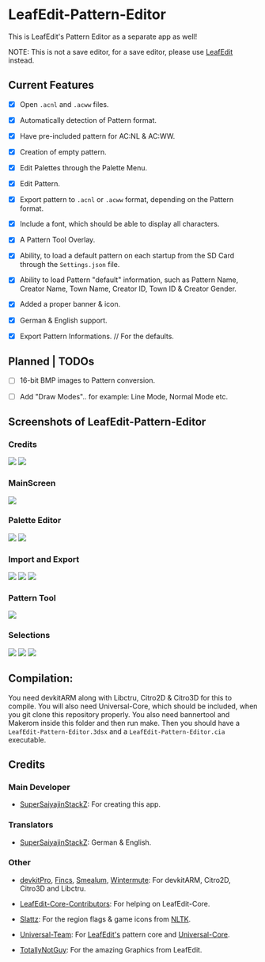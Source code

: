 # LeafEdit-Pattern-Editor
This is LeafEdit's Pattern Editor as a separate app as well!

NOTE: This is not a save editor, for a save editor, please use [LeafEdit](https://github.com/Universal-Team/LeafEdit) instead.


## Current Features
- [x] Open `.acnl` and `.acww` files.

- [x] Automatically detection of Pattern format.

- [x] Have pre-included pattern for AC:NL & AC:WW.

- [x] Creation of empty pattern.

- [x] Edit Palettes through the Palette Menu.

- [x] Edit Pattern.

- [x] Export pattern to `.acnl` or `.acww` format, depending on the Pattern format.

- [x] Include a font, which should be able to display all characters.

- [x] A Pattern Tool Overlay.

- [x] Ability, to load a default pattern on each startup from the SD Card through the `Settings.json` file.

- [x] Ability to load Pattern "default" information, such as Pattern Name, Creator Name, Town Name, Creator ID, Town ID & Creator Gender.

- [x] Added a proper banner & icon.

- [x] German & English support.

- [x] Export Pattern Informations. // For the defaults.

## Planned | TODOs
- [ ] 16-bit BMP images to Pattern conversion.

- [ ] Add "Draw Modes".. for example: Line Mode, Normal Mode etc.

## Screenshots of LeafEdit-Pattern-Editor
### Credits
![](https://github.com/SuperSaiyajinStackZ/LeafEdit-Pattern-Editor/blob/master/screenshots/splash.png) ![](https://github.com/SuperSaiyajinStackZ/LeafEdit-Pattern-Editor/blob/master/screenshots/credits.png)

### MainScreen
![](https://github.com/SuperSaiyajinStackZ/LeafEdit-Pattern-Editor/blob/master/screenshots/main.png)

### Palette Editor
![](https://github.com/SuperSaiyajinStackZ/LeafEdit-Pattern-Editor/blob/master/screenshots/paletteEditor.png) ![](https://github.com/SuperSaiyajinStackZ/LeafEdit-Pattern-Editor/blob/master/screenshots/colorGroup.png)

### Import and Export
![](https://github.com/SuperSaiyajinStackZ/LeafEdit-Pattern-Editor/blob/master/screenshots/export.png) ![](https://github.com/SuperSaiyajinStackZ/LeafEdit-Pattern-Editor/blob/master/screenshots/import.png) ![](https://github.com/SuperSaiyajinStackZ/LeafEdit-Pattern-Editor/blob/master/screenshots/prompt.png)

### Pattern Tool
![](https://github.com/SuperSaiyajinStackZ/LeafEdit-Pattern-Editor/blob/master/screenshots/toolMenu.png)

### Selections
![](https://github.com/SuperSaiyajinStackZ/LeafEdit-Pattern-Editor/blob/master/screenshots/saveSelect.png) ![](https://github.com/SuperSaiyajinStackZ/LeafEdit-Pattern-Editor/blob/master/screenshots/regionSelect.png) ![](https://github.com/SuperSaiyajinStackZ/LeafEdit-Pattern-Editor/blob/master/screenshots/langSelect.png)


## Compilation:
You need devkitARM along with Libctru, Citro2D & Citro3D for this to compile. You will also need Universal-Core, which should be included, when you git clone this repository properly. You also need bannertool and Makerom inside this folder and then run make. Then you should have a `LeafEdit-Pattern-Editor.3dsx` and a `LeafEdit-Pattern-Editor.cia` executable.

## Credits
### Main Developer
- [SuperSaiyajinStackZ](https://github.com/SuperSaiyajinStackZ): For creating this app.

### Translators
- [SuperSaiyajinStackZ](https://github.com/SuperSaiyajinStackZ): German & English.

### Other
- [devkitPro](https://github.com/devkitPro), [Fincs](https://github.com/fincs), [Smealum](https://github.com/smealum), [Wintermute](https://github.com/WinterMute): For devkitARM, Citro2D, Citro3D and Libctru.

- [LeafEdit-Core-Contributors](https://github.com/Universal-Team/LeafEdit): For helping on LeafEdit-Core.

- [Slattz](https://github.com/Slattz): For the region flags & game icons from [NLTK](https://github.com/Slattz/NLTK).

- [Universal-Team](https://github.com/Universal-Team): For [LeafEdit's](https://github.com/Universal-Team/LeafEdit) pattern core and [Universal-Core](https://github.com/Universal-Team/Universal-Core).

- [TotallyNotGuy](https://github.com/TotallyNotGuy): For the amazing Graphics from LeafEdit.
